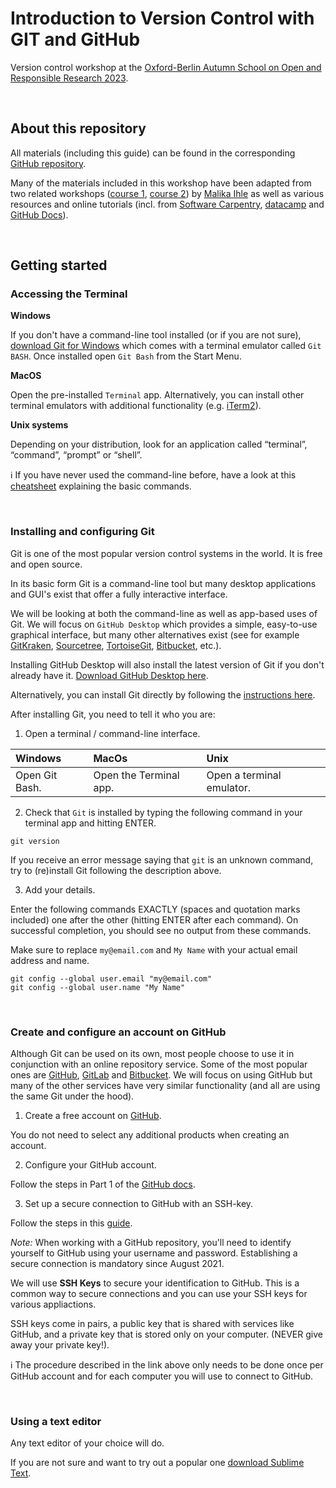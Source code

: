 # Introduction to Version Control with GIT and GitHub

Version control workshop at the [Oxford-Berlin Autumn School on Open and Responsible Research 2023](https://osf.io/5a38t/).

<br>

## About this repository

All materials (including this guide) can be found in the corresponding [GitHub repository](https://github.com/btaschler/intro_version_control_git/tree/main).

Many of the materials included in this workshop have been adapted from two related workshops ([course 1](https://github.com/MalikaIhle/Introduction-RStudio-Git-GitHub), [course 2](https://github.com/MalikaIhle/Collaborative-RStudio-GitHub)) by [Malika Ihle](https://github.com/MalikaIhle) as well as various resources and online tutorials (incl. from [Software Carpentry](https://software-carpentry.org/), [datacamp](https://www.datacamp.com/) and [GitHub Docs](https://docs.github.com/en)).

<br>

## Getting started

### Accessing the Terminal

**Windows**

If you don't have a command-line tool installed (or if you are not sure), [download Git for Windows](https://gitforwindows.org/) which comes with a terminal emulator called `Git BASH`. Once installed open `Git Bash` from the Start Menu.

**MacOS**

Open the pre-installed `Terminal` app. Alternatively, you can install other terminal emulators with additional functionality (e.g. [iTerm2](https://iterm2.com/)). 

**Unix systems**

Depending on your distribution, look for an application called “terminal”, “command”, “prompt” or “shell”. 

ℹ️ If you have never used the command-line before, have a look at this [cheatsheet](https://www.codecademy.com/learn/learn-the-command-line/modules/learn-the-command-line-navigation/cheatsheet) explaining the basic commands. 

<br>

### Installing and configuring Git

Git is one of the most popular version control systems in the world. It is free and open source.

In its basic form Git is a command-line tool but many desktop applications and GUI's exist that offer a fully interactive interface. 

We will be looking at both the command-line as well as app-based uses of Git. We will focus on `GitHub Desktop` which provides a simple, easy-to-use graphical interface, but many other alternatives exist (see for example [GitKraken](https://www.gitkraken.com/), [Sourcetree](https://www.sourcetreeapp.com/), [TortoiseGit](https://tortoisegit.org/), [Bitbucket](https://bitbucket.org/product), etc.).

Installing GitHub Desktop will also install the latest version of Git if you don't already have it. [Download GitHub Desktop here](https://desktop.github.com/).

Alternatively, you can install Git directly by following the [instructions here](https://github.com/git-guides/install-git).

After installing Git, you need to tell it who you are:

1. Open a terminal / command-line interface.

| Windows     | MacOs       | Unix     |
| :---        | :----       | :---     |
| Open Git Bash. | Open the Terminal app. | Open a terminal emulator.  |


2. Check that `Git` is installed by typing the following command in your terminal app and hitting ENTER.
```
git version
```
If you receive an error message saying that `git` is an unknown command, try to (re)install Git following the description above.

3. Add your details.

Enter the following commands EXACTLY (spaces and quotation marks included) one after the other (hitting ENTER after each command). On successful completion, you should see no output from these commands.

Make sure to replace `my@email.com` and `My Name` with your actual email address and name.

```
git config --global user.email "my@email.com"
git config --global user.name "My Name"
```

<br>

### Create and configure an account on GitHub

Although Git can be used on its own, most people choose to use it in conjunction with an online repository service. Some of the most popular ones are [GitHub](https://github.com/), [GitLab](https://about.gitlab.com/) and [Bitbucket](https://bitbucket.org/product). We will focus on using GitHub but many of the other services have very similar functionality (and all are using the same Git under the hood).

1. Create a free account on [GitHub](https://github.com/join).

You do not need to select any additional products when creating an account.

2. Configure your GitHub account. 

Follow the steps in Part 1 of the [GitHub docs](https://docs.github.com/en/get-started/onboarding/getting-started-with-your-github-account).

3. Set up a secure connection to GitHub with an SSH-key.

Follow the steps in this [guide](https://docs.github.com/en/authentication/connecting-to-github-with-ssh/adding-a-new-ssh-key-to-your-github-account).

*Note:* When working with a GitHub repository, you'll need to identify yourself to GitHub using your username and password. Establishing a secure connection is mandatory since August 2021.

We will use **SSH Keys** to secure your identification to GitHub. This is a common way to secure connections and you can use your SSH keys for various appliactions.

SSH keys come in pairs, a public key that is shared with services like GitHub, and a private key that is stored only on your computer. (NEVER give away your private key!). 

ℹ️ The procedure described in the link above only needs to be done once per GitHub account and for each computer you will use to connect to GitHub.

<br>

### Using a text editor

Any text editor of your choice will do. 

If you are not sure and want to try out a popular one [download Sublime Text](https://www.sublimetext.com/).

